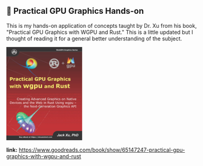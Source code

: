 ## 🎨 Practical GPU Graphics Hands-on
This is my hands-on application of concepts taught by Dr. Xu from his book, "Practical GPU Graphics with WGPU and Rust." This is a little updated but I thought of reading it for a general better understanding of the subject.

<img src="./assets/book_cover.jpg" style="width: 200px;"/>

**link:** https://www.goodreads.com/book/show/65147247-practical-gpu-graphics-with-wgpu-and-rust